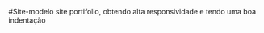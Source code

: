 #Site-modelo
 site  portifolio, obtendo alta responsividade e tendo  uma boa indentação                              
